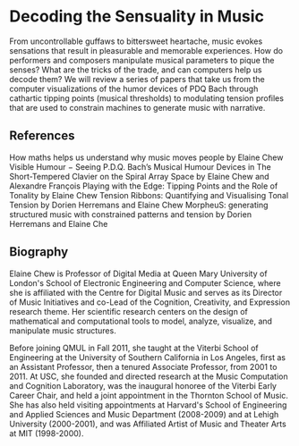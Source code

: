 # Decoding the Sensuality in Music

From uncontrollable guffaws to bittersweet heartache, music evokes sensations that result in pleasurable and memorable experiences. How do performers and composers manipulate musical parameters to pique the senses? What are the tricks of the trade, and can computers help us decode them? We will review a series of papers that take us from the computer visualizations of the humor devices of PDQ Bach through cathartic tipping points (musical thresholds) to modulating tension profiles that are used to constrain machines to generate music with narrative.

## References

How maths helps us understand why music moves people by Elaine Chew
Visible Humour − Seeing P.D.Q. Bach’s Musical Humour Devices in The Short-Tempered Clavier on the Spiral Array Space by Elaine Chew and Alexandre François
Playing with the Edge: Tipping Points and the Role of Tonality by Elaine Chew
Tension Ribbons: Quantifying and Visualising Tonal Tension by Dorien Herremans and Elaine Chew
MorpheuS: generating structured music with constrained patterns and tension by Dorien Herremans and Elaine Che

## Biography

Elaine Chew is Professor of Digital Media at Queen Mary University of London's School of Electronic Engineering and Computer Science, where she is affiliated with the Centre for Digital Music and serves as its Director of Music Initiatives and co-Lead of the Cognition, Creativity, and Expression research theme. Her scientific research centers on the design of mathematical and computational tools to model, analyze, visualize, and manipulate music structures.

Before joining QMUL in Fall 2011, she taught at the Viterbi School of Engineering at the University of Southern California in Los Angeles, first as an Assistant Professor, then a tenured Associate Professor, from 2001 to 2011. At USC, she founded and directed research at the Music Computation and Cognition Laboratory, was the inaugural honoree of the Viterbi Early Career Chair, and held a joint appointment in the Thornton School of Music. She has also held visiting appointments at Harvard's School of Engineering and Applied Sciences and Music Department (2008-2009) and at Lehigh University (2000-2001), and was Affiliated Artist of Music and Theater Arts at MIT (1998-2000).
